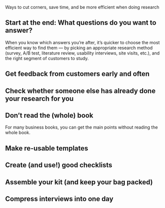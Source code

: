 Ways to cut corners, save time, and be more efficient when doing research

Start at the end: What questions do you want to answer?
-------------------------------------------------------

When you know which answers you’re after, it’s quicker to choose the most efficient way to find them — by picking an appropriate research method (survey, A/B test, literature review, usability interviews, site visits, etc.), and the right segment of customers to study.

Get feedback from customers early and often
-------------------------------------------

Check whether someone else has already done your research for you
-----------------------------------------------------------------

Don’t read the (whole) book
---------------------------

For many business books, you can get the main points without reading the whole book.

Make re-usable templates
------------------------

Create (and use!) good checklists
---------------------------------

Assemble your kit (and keep your bag packed)
--------------------------------------------

Compress interviews into one day
--------------------------------


